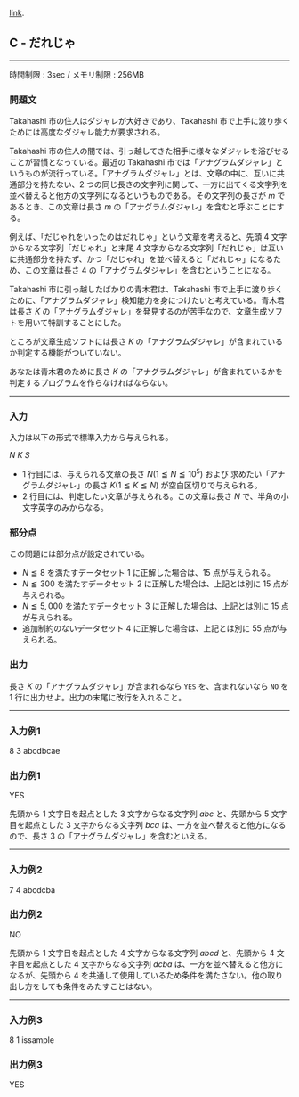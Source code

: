 [link](http://arc024.contest.atcoder.jp/tasks/arc024_3).

## C - だれじゃ

----------

時間制限 : 3sec / メモリ制限 : 256MB

### 問題文

Takahashi 市の住人はダジャレが大好きであり、Takahashi 市で上手に渡り歩くためには高度なダジャレ能力が要求される。

Takahashi 市の住人の間では、引っ越してきた相手に様々なダジャレを浴びせることが習慣となっている。最近の Takahashi 市では「アナグラムダジャレ」というものが流行っている。「アナグラムダジャレ」とは、文章の中に、互いに共通部分を持たない、2 つの同じ長さの文字列に関して、一方に出てくる文字列を並べ替えると他方の文字列になるというものである。その文字列の長さが $m$ であるとき、この文章は長さ $m$ の「アナグラムダジャレ」を含むと呼ぶことにする。

例えば、「だじゃれをいったのはだれじゃ」という文章を考えると、先頭 $4$ 文字からなる文字列「だじゃれ」と末尾 $4$ 文字からなる文字列「だれじゃ」は互いに共通部分を持たず、かつ「だじゃれ」を並べ替えると「だれじゃ」になるため、この文章は長さ $4$ の「アナグラムダジャレ」を含むということになる。

Takahashi 市に引っ越したばかりの青木君は、Takahashi 市で上手に渡り歩くために、「アナグラムダジャレ」検知能力を身につけたいと考えている。青木君は長さ $K$ の「アナグラムダジャレ」を発見するのが苦手なので、文章生成ソフトを用いて特訓することにした。

ところが文章生成ソフトには長さ $K$ の「アナグラムダジャレ」が含まれているか判定する機能がついていない。

あなたは青木君のために長さ $K$ の「アナグラムダジャレ」が含まれているかを判定するプログラムを作らなければならない。

----------

### 入力

入力は以下の形式で標準入力から与えられる。

>
$N$ $K$
$S$


* $1$ 行目には、与えられる文章の長さ $N (1 ≦ N ≦ 10^5)$ および 求めたい「アナグラムダジャレ」の長さ $K (1 ≦ K ≦ N)$ が空白区切りで与えられる。
* $2$ 行目には、判定したい文章が与えられる。この文章は長さ $N$ で、半角の小文字英字のみからなる。

### 部分点

この問題には部分点が設定されている。

* $N ≦ 8$ を満たすデータセット $1$ に正解した場合は、$15$ 点が与えられる。
* $N ≦ 300$ を満たすデータセット $2$ に正解した場合は、上記とは別に $15$ 点が与えられる。
* $N ≦ 5,000$ を満たすデータセット $3$ に正解した場合は、上記とは別に $15$ 点が与えられる。
* 追加制約のないデータセット $4$ に正解した場合は、上記とは別に $55$ 点が与えられる。

### 出力

長さ $K$ の「アナグラムダジャレ」が含まれるなら `YES` を、含まれないなら `NO` を $1$ 行に出力せよ。出力の末尾に改行を入れること。

----------

### 入力例1

>
8 3
abcdbcae


### 出力例1

>
YES


先頭から $1$ 文字目を起点とした $3$ 文字からなる文字列 $abc$ と、先頭から $5$ 文字目を起点とした $3$ 文字からなる文字列 $bca$ は、一方を並べ替えると他方になるので、長さ $3$ の「アナグラムダジャレ」を含むといえる。

----------

### 入力例2

>
7 4
abcdcba


### 出力例2

>
NO


先頭から $1$ 文字目を起点とした $4$ 文字からなる文字列 $abcd$ と、先頭から $4$ 文字目を起点とした $4$ 文字からなる文字列 $dcba$ は、一方を並べ替えると他方になるが、先頭から $4$ を共通して使用しているため条件を満たさない。他の取り出し方をしても条件をみたすことはない。

----------

### 入力例3

>
8 1
issample


### 出力例3

>
YES


